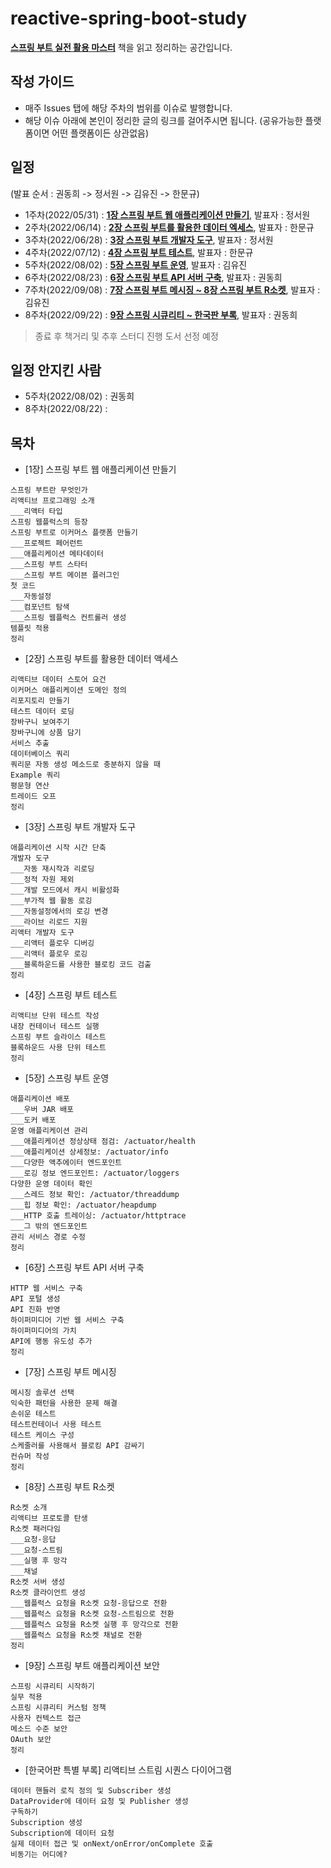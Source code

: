 # reactive-spring-boot-study

[**스프링 부트 실전 활용 마스터**](http://www.yes24.com/Product/Goods/101803558) 책을 읽고 정리하는 공간입니다.

## 작성 가이드
* 매주 Issues 탭에 해당 주차의 범위를 이슈로 발행합니다.
* 해당 이슈 아래에 본인이 정리한 글의 링크를 걸어주시면 됩니다. (공유가능한 플랫폼이면 어떤 플랫폼이든 상관없음)

## 일정
(발표 순서 : 권동희 -> 정서원 -> 김유진 -> 한문규)
* 1주차(2022/05/31) : [**1장 스프링 부트 웹 애플리케이션 만들기**](https://github.com/hmg0616/reactive-spring-boot-study/issues/1), 발표자 : 정서원
* 2주차(2022/06/14) : [**2장 스프링 부트를 활용한 데이터 엑세스**](https://github.com/hmg0616/reactive-spring-boot-study/issues/2), 발표자 : 한문규
* 3주차(2022/06/28) : [**3장 스프링 부트 개발자 도구**](https://github.com/hmg0616/reactive-spring-boot-study/issues/3), 발표자 : 정서원
* 4주차(2022/07/12) : [**4장 스프링 부트 테스트**](https://github.com/hmg0616/reactive-spring-boot-study/issues/4), 발표자 : 한문규
* 5주차(2022/08/02) : [**5장 스프링 부트 운영**](https://github.com/hmg0616/reactive-spring-boot-study/issues/5), 발표자 : 김유진
* 6주차(2022/08/23) : [**6장 스프링 부트 API 서버 구축**](https://github.com/hmg0616/reactive-spring-boot-study/issues/6), 발표자 : 권동희
* 7주차(2022/09/08) : [**7장 스프링 부트 메시징 ~ 8장 스프링 부트 R소켓**](https://github.com/hmg0616/reactive-spring-boot-study/issues/7), 발표자 : 김유진
* 8주차(2022/09/22) : [**9장 스프링 시큐리티 ~ 한국판 부록**](https://github.com/hmg0616/reactive-spring-boot-study/issues/8), 발표자 : 권동희

> 종료 후 책거리 및 추후 스터디 진행 도서 선정 예정

## 일정 안지킨 사람
* 5주차(2022/08/02) : 권동희
* 8주차(2022/08/22) : 

## 목차
* [1장] 스프링 부트 웹 애플리케이션 만들기
```
스프링 부트란 무엇인가
리액티브 프로그래밍 소개
___리액터 타입
스프링 웹플럭스의 등장
스프링 부트로 이커머스 플랫폼 만들기
___프로젝트 페어런트
___애플리케이션 메타데이터
___스프링 부트 스타터
___스프링 부트 메이븐 플러그인
첫 코드
___자동설정
___컴포넌트 탐색
___스프링 웹플럭스 컨트롤러 생성
템플릿 적용
정리
```

* [2장] 스프링 부트를 활용한 데이터 액세스
```
리액티브 데이터 스토어 요건
이커머스 애플리케이션 도메인 정의
리포지토리 만들기
테스트 데이터 로딩
장바구니 보여주기
장바구니에 상품 담기
서비스 추출
데이터베이스 쿼리
쿼리문 자동 생성 메소드로 충분하지 않을 때
Example 쿼리
평문형 연산
트레이드 오프
정리
```

* [3장] 스프링 부트 개발자 도구
```
애플리케이션 시작 시간 단축
개발자 도구
___자동 재시작과 리로딩
___정적 자원 제외
___개발 모드에서 캐시 비활성화
___부가적 웹 활동 로깅
___자동설정에서의 로깅 변경
___라이브 리로드 지원
리액터 개발자 도구
___리액터 플로우 디버깅
___리액터 플로우 로깅
___블록하운드를 사용한 블로킹 코드 검출
정리
```

* [4장] 스프링 부트 테스트
```
리액티브 단위 테스트 작성
내장 컨테이너 테스트 실행
스프링 부트 슬라이스 테스트
블록하운드 사용 단위 테스트
정리
```

* [5장] 스프링 부트 운영
```
애플리케이션 배포
___우버 JAR 배포
___도커 배포
운영 애플리케이션 관리
___애플리케이션 정상상태 점검: /actuator/health
___애플리케이션 상세정보: /actuator/info
___다양한 액추에이터 엔드포인트
___로깅 정보 엔드포인트: /actuator/loggers
다양한 운영 데이터 확인
___스레드 정보 확인: /actuator/threaddump
___힙 정보 확인: /actuator/heapdump
___HTTP 호출 트레이싱: /actuator/httptrace
___그 밖의 엔드포인트
관리 서비스 경로 수정
정리
```

* [6장] 스프링 부트 API 서버 구축
```
HTTP 웹 서비스 구축
API 포털 생성
API 진화 반영
하이퍼미디어 기반 웹 서비스 구축
하이퍼미디어의 가치
API에 행동 유도성 추가
정리
```

* [7장] 스프링 부트 메시징
```
메시징 솔루션 선택
익숙한 패턴을 사용한 문제 해결
손쉬운 테스트
테스트컨테이너 사용 테스트
테스트 케이스 구성
스케줄러를 사용해서 블로킹 API 감싸기
컨슈머 작성
정리
```

* [8장] 스프링 부트 R소켓
```
R소켓 소개
리액티브 프로토콜 탄생
R소켓 패러다임
___요청-응답
___요청-스트림
___실행 후 망각
___채널
R소켓 서버 생성
R소켓 클라이언트 생성
___웹플럭스 요청을 R소켓 요청-응답으로 전환
___웹플럭스 요청을 R소켓 요청-스트림으로 전환
___웹플럭스 요청을 R소켓 실행 후 망각으로 전환
___웹플럭스 요청을 R소켓 채널로 전환
정리
```

* [9장] 스프링 부트 애플리케이션 보안
```
스프링 시큐리티 시작하기
실무 적용
스프링 시큐리티 커스텀 정책
사용자 컨텍스트 접근
메소드 수준 보안
OAuth 보안
정리
```

* [한국어판 특별 부록] 리액티브 스트림 시퀀스 다이어그램
```
데이터 핸들러 로직 정의 및 Subscriber 생성
DataProvider에 데이터 요청 및 Publisher 생성
구독하기
Subscription 생성
Subscription에 데이터 요청
실제 데이터 접근 및 onNext/onError/onComplete 호출
비동기는 어디에?
```
